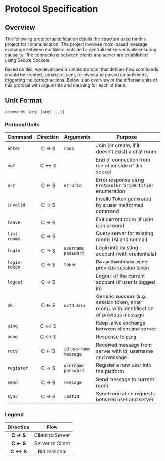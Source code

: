 # Protocol Specification

## Overview

The following protocol specification details the structure used for this project for communication. The project involves room-based message exchange between multiple clients and a centralized server while ensuring causality. The connections between clients and server are established using Secure Sockets.

Based on this, we developed a simple protocol that defines how commands should be created, serialized, sent, received and parsed on both ends, triggering the correct actions. Below is an overview of the different units of this protocol with arguments and meaning for each of them.

## Unit Format

```text
<command> [arg1 [arg2 ...]]
```

### Protocol Units

| Command       | Direction | Arguments                 | Purpose                                                                                   |
| ------------- | :-------: | ------------------------- | ----------------------------------------------------------------------------------------- |
| `enter`       |   C → S   | `room`                    | Join (or create, if it doesn't exist) a chat room                                         |
| `eof`         |   C ↔ S   |                           | End of connection from the other side of the socket                                       |
| `err`         |   C ← S   | `errorId`                 | Error response using `ProtocolErrorIdentifier` enumeration                                |
| `invalid`     |   C → S   |                           | Invalid Token generated by a user malformed command                                       |
| `leave`       |   C → S   |                           | Exit current room (if user is in a room)                                                  |
| `list-rooms`  |   C → S   |                           | Query server for existing rooms (AI and normal)                                           |
| `login`       |   C → S   | `username` `password`     | Login into existing account (with credentials)                                            |
| `login-token` |   C → S   | `token`                   | Re-authenticate using previous session token                                              |
| `logout`      |   C → S   |                           | Logout of the current account (if user is logged in)                                      |
| `ok`          |   C ← S   | `okId` `data`             | Generic success (e.g. session token, enter room), with identification of previous message |
| `ping`        |   C ↔ S   |                           | Keep-alive exchange between client and server                                             |
| `pong`        |   C ↔ S   |                           | Response to `ping`                                                                        |
| `recv`        |   C ← S   | `id` `username` `message` | Received message from server with id, username and message                                |
| `register`    |   C → S   | `username` `password`     | Register a new user into the platform                                                     |
| `send`        |   C → S   | `message`                 | Send message to current room                                                              |
| `sync`        |   C → S   | `lastId`                  | Synchronization requests between user and server                                          |

### Legend

| Direction |       Flow       |
| :-------: | :--------------: |
| **C → S** | Client to Server |
| **C ← S** | Server to Client |
| **C ↔ S** |  Bidirectional   |
